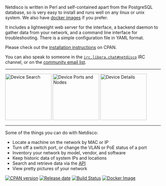 Netdisco is written in Perl and self-contained apart from the PostgreSQL
database, so is very easy to install and runs well on any linux or unix
system. We also have [docker images](https://store.docker.com/community/images/netdisco/netdisco) if you prefer.

It includes a lightweight web server for the interface, a backend daemon to
gather data from your network, and a command line interface for
troubleshooting. There is a simple configuration file in YAML format.

Please check out the [installation
instructions](https://metacpan.org/pod/App::Netdisco) on CPAN.

You can also speak to someone in the
[`irc.libera.chat#netdisco`](https://kiwiirc.com/nextclient/irc.libera.chat/netdisco)
IRC channel, or on the [community email
list](https://lists.sourceforge.net/lists/listinfo/netdisco-users).

---

<a href="https://raw.githubusercontent.com/netdisco/upstream-sources/master/screenshots/nd2-shot-2.png"><img src="https://raw.githubusercontent.com/netdisco/upstream-sources/master/screenshots/nd2-shot-2.png" alt="Device Search" width="150"></a>
<a href="https://raw.githubusercontent.com/netdisco/upstream-sources/master/screenshots/nd2-shot-1.png"><img src="https://raw.githubusercontent.com/netdisco/upstream-sources/master/screenshots/nd2-shot-1.png" alt="Device Ports and Nodes" width="150"></a>
<a href="https://raw.githubusercontent.com/netdisco/upstream-sources/master/screenshots/nd2-shot-3.png"><img src="https://raw.githubusercontent.com/netdisco/upstream-sources/master/screenshots/nd2-shot-3.png" alt="Device Details" width="150"></a>

---

Some of the things you can do with Netdisco:

* Locate a machine on the network by MAC or IP
* Turn off a switch port, or change the VLAN or PoE status of a port
* Inventory your network by model, vendor, and software
* Keep historic data of system IPs and locations
* Search and retrieve data via the [API](https://netdisco2-demo.herokuapp.com/swagger-ui)
* View pretty pictures of your network

[![CPAN version](https://badge.fury.io/pl/App-Netdisco.svg)](https://metacpan.org/pod/App::Netdisco)
[![Release date](https://img.shields.io/github/release-date/netdisco/netdisco.svg?label=released)](https://metacpan.org/pod/App::Netdisco)
[![Build Status](https://travis-ci.org/netdisco/netdisco.svg?branch=master)](https://travis-ci.org/netdisco/netdisco)
[![Docker Image](https://img.shields.io/badge/docker%20images-ready-blue.svg)](https://store.docker.com/community/images/netdisco/netdisco)
